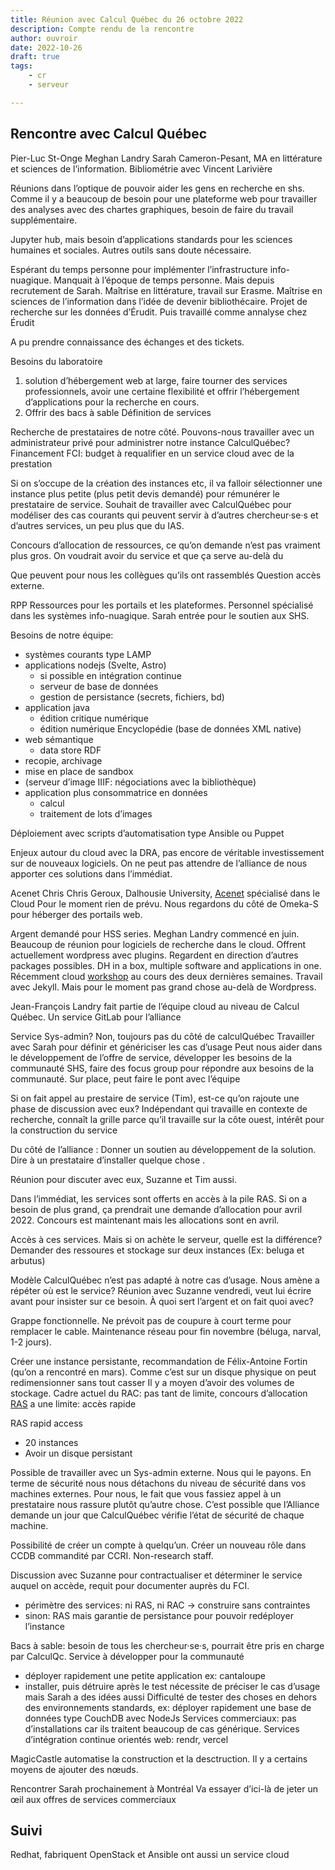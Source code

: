 ```yaml
---
title: Réunion avec Calcul Québec du 26 octobre 2022
description: Compte rendu de la rencontre
author: ouvroir
date: 2022-10-26
draft: true
tags:
    - cr
    - serveur

---
```

## Rencontre avec Calcul Québec

Pier-Luc St-Onge
Meghan Landry
Sarah Cameron-Pesant, MA en littérature et sciences de l’information. Bibliométrie avec Vincent Larivière

Réunions dans l’optique de pouvoir aider les gens en recherche en shs. Comme il y a beaucoup de besoin pour une plateforme web pour travailler des analyses avec des chartes graphiques, besoin de faire du travail supplémentaire.

Jupyter hub, mais besoin d’applications standards pour les sciences humaines et sociales.
Autres outils sans doute nécessaire. <!-- référence à Humanum je crois oui mais il centrait trop sur le traiatement de données, donc je voulais recadrer plus large -->

Espérant du temps personne pour implémenter l’infrastructure info-nuagique. Manquait à l’époque de temps personne. Mais depuis recrutement de Sarah.
Maîtrise en littérature, travail sur Erasme. Maîtrise en sciences de l’information dans l’idée de devenir bibliothécaire. Projet de recherche sur les données d’Érudit. Puis travaillé comme annalyse chez Érudit

A pu prendre connaissance des échanges et des tickets.

Besoins du laboratoire
1. solution d’hébergement web at large, faire tourner des services professionnels, avoir une certaine flexibilité et offrir l’hébergement d’applications pour la recherche en cours. 
2. Offrir des bacs à sable
Définition de services

Recherche de prestataires de notre côté. Pouvons-nous travailler avec un administrateur privé pour administrer notre instance CalculQuébec? 
Financement FCI: budget à requalifier en un service cloud avec de la prestation

Si on s’occupe de la création des instances etc, il va falloir sélectionner une instance plus petite (plus petit devis demandé) pour rémunérer le prestataire de service. 
Souhait de travailler avec CalculQuébec pour modéliser des cas courants qui peuvent servir à d’autres chercheur·se·s et d’autres services, un peu plus que du IAS.

Concours d’allocation de ressources, ce qu’on demande n’est pas vraiment plus gros. On voudrait avoir du service et que ça serve au-delà du 

Que peuvent pour nous les collègues qu’ils ont rassemblés
Question accès externe.

RPP Ressources pour les portails et les plateformes.
Personnel spécialisé dans les systèmes info-nuagique. Sarah entrée pour le soutien aux SHS.

Besoins de notre équipe:
- systèmes courants type LAMP
- applications nodejs (Svelte, Astro)
    - si possible en intégration continue
    - serveur de base de données
    - gestion de persistance (secrets, fichiers, bd)
- application java
    - édition critique numérique
    - édition numérique Encyclopédie (base de données XML native)
- web sémantique
    - data store RDF
- recopie, archivage
- mise en place de sandbox
- (serveur d’image IIIF: négociations avec la bibliothèque)
- application plus consommatrice en données
    - calcul
    - traitement de lots d’images

Déploiement avec scripts d’automatisation type Ansible ou Puppet

Enjeux autour du cloud avec la DRA, pas encore de véritable investissement sur de nouveaux logiciels. On ne peut pas attendre de l’alliance de nous apporter ces solutions dans l’immédiat.

Acenet Chris 
Chris Geroux, Dalhousie University, [Acenet](https://www.ace-net.ca/team.html) spécialisé dans le Cloud
Pour le moment rien de prévu. Nous regardons du côté de Omeka-S pour héberger des portails web. 

Argent demandé pour HSS series.
Meghan Landry commencé en juin. Beaucoup de réunion pour logiciels de recherche dans le cloud. Offrent actuellement wordpress avec plugins. Regardent en direction d’autres packages possibles. 
DH in a box, multiple software and applications in one.
Récemment cloud [workshop](https://www.ace-net.ca/acenet-cloud-from-a-to-z-tickets-413049541297.html) au cours des deux dernières semaines. Travail avec Jekyll. Mais pour le moment pas grand chose au-delà de Wordpress.

Jean-François Landry fait partie de l’équipe cloud au niveau de Calcul Québec.
Un service GitLab pour l’alliance

Service Sys-admin? Non, toujours pas du côté de calculQuébec
Travailler avec Sarah pour définir et génériciser les cas d’usage
Peut nous aider dans le développement de l’offre de service, développer les besoins de la communauté SHS, faire des focus group pour répondre aux besoins de la communauté.
Sur place, peut faire le pont avec l’équipe

Si on fait appel au prestaire de service (Tim), est-ce qu’on rajoute une phase de discussion avec eux? 
Indépendant qui travaille en contexte de recherche, connaît la grille parce qu’il travaille sur la côte ouest, intérêt pour la construction du service

Du côté de l’alliance :
Donner un soutien au développement de la solution.
Dire à un prestataire d’installer quelque chose .

Réunion pour discuter avec eux, Suzanne et Tim aussi. 

Dans l’immédiat, les services sont offerts en accès à la pile RAS. Si on a besoin de plus grand, ça prendrait une demande d’allocation pour avril 2022. Concours est maintenant mais les allocations sont en avril.

Accès à ces services. Mais si on achète le serveur, quelle est la différence?
Demander des ressoures et stockage sur deux instances (Ex: beluga et arbutus)

Modèle CalculQuébec n’est pas adapté à notre cas d’usage. Nous amène a répéter où est le service? 
Réunion avec Suzanne vendredi, veut lui écrire avant pour insister sur ce besoin. À quoi sert l’argent et on fait quoi avec?

Grappe fonctionnelle. Ne prévoit pas de coupure à court terme pour remplacer le cable. Maintenance réseau pour fin novembre (béluga, narval, 1-2 jours).

Créer une instance persistante, recommandation de Félix-Antoine Fortin (qu’on a rencontré en mars). Comme c’est sur un disque physique on peut redimensionner sans tout casser
Il y a moyen d’avoir des volumes de stockage.
Cadre actuel du RAC: pas tant de limite, concours d’allocation
[RAS](https://docs.alliancecan.ca/wiki/Cloud_RAS_Allocations) a une limite: accès rapide

RAS rapid access 
- 20 instances
- Avoir un disque persistant

Possible de travailler avec un Sys-admin externe. Nous qui le payons. En terme de sécurité nous nous détachons du niveau de sécurité dans vos machines externes. Pour nous, le fait que vous fassiez appel à un prestataire nous rassure plutôt qu’autre chose. C’est possible que l’Alliance demande un jour que CalculQuébec vérifie l’état de sécurité de chaque machine.

Possibilité de créer un compte à quelqu’un. Créer un nouveau rôle dans CCDB commandité par CCRI. Non-research staff.

Discussion avec Suzanne pour contractualiser et déterminer le service auquel on accède, requit pour documenter auprès du FCI. 
- périmètre des services: ni RAS, ni RAC → construire sans contraintes
- sinon: RAS mais garantie de persistance pour pouvoir redéployer l’instance

Bacs à sable: besoin de tous les chercheur·se·s, pourrait être pris en charge par CalculQc. Service à développer pour la communauté
- déployer rapidement une petite application ex: cantaloupe
- installer, puis détruire après le test
nécessite de préciser le cas d’usage mais Sarah a des idées aussi
Difficulté de tester des choses en dehors des environnements standards, ex: déployer rapidement une base de données type CouchDB avec NodeJs
Services commerciaux: pas d’installations car ils traitent beaucoup de cas générique. 
Services d’intégration continue orientés web: rendr, vercel

MagicCastle automatise la construction et la desctruction. Il y a certains moyens de ajouter des nœuds.

Rencontrer Sarah prochainement à Montréal
Va essayer d’ici-là de jeter un œil aux offres de services commerciaux

## Suivi

Redhat, fabriquent OpenStack et Ansible
ont aussi un service cloud